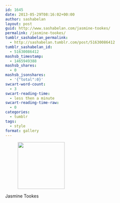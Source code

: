 ```yaml
---
id: 1645
date: 2013-05-29T08:16:02+00:00
author: sashabelan
layout: post
guid: http://www.sashabelan.com/jasmine-tookes/
permalink: /jasmine-tookes/
tumblr_sashabelan_permalink:
  - http://sashabelan.tumblr.com/post/51630086412
tumblr_sashabelan_id:
  - 51630086412
mashsb_timestamp:
  - 1465949388
mashsb_shares:
  - 0
mashsb_jsonshares:
  - '{"total":0}'
swcart-word-count:
  - 3
swcart-reading-time:
  - less then a minute
swcart-reading-time-raw:
  - 0
categories:
  - tumblr
tags:
  - style
format: gallery
---
```

<div id='gallery-378' class='gallery galleryid-1645 gallery-columns-3 gallery-size-thumbnail'>
  <figure class='gallery-item'> 
  
  <div class='gallery-icon portrait'>
    <a href='http://www.sashabelan.ru/jasmine-tookes/attachment/1646/'><img width="150" height="150" src="http://www.sashabelan.ru/wp-content/uploads/2013/05/tumblr_mnjwaqAiGp1qarj97o1_1280-150x150.jpg" class="attachment-thumbnail size-thumbnail" alt="" /></a>
  </div></figure>
</div>

Jasmine Tookes